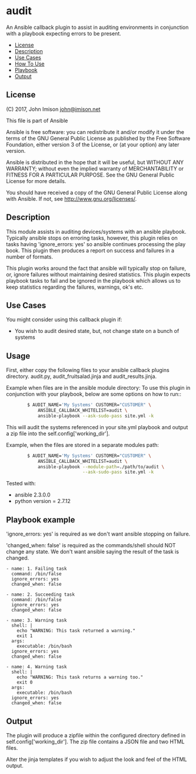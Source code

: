 # audit

An Ansible callback plugin to assist in auditing environments in conjunction
with a playbook expecting errors to be present.


- [License](#license)
- [Description](#description)
- [Use Cases](#use_case)
- [How To Use](#usage)
- [Playbook](#playbook_example)
- [Output](#output)

## License

(C) 2017, John Imison <john@imison.net>

This file is part of Ansible

Ansible is free software: you can redistribute it and/or modify
it under the terms of the GNU General Public License as published by
the Free Software Foundation, either version 3 of the License, or
(at your option) any later version.

Ansible is distributed in the hope that it will be useful,
but WITHOUT ANY WARRANTY; without even the implied warranty of
MERCHANTABILITY or FITNESS FOR A PARTICULAR PURPOSE.  See the
GNU General Public License for more details.

You should have received a copy of the GNU General Public License
along with Ansible.  If not, see <http://www.gnu.org/licenses/>.


## Description

This module assists in auditing devices/systems with an ansible playbook.
Typically ansible stops on erroring tasks, however, this plugin relies on
tasks having 'ignore_errors: yes' so ansible continues processing the play
book.  This plugin then produces a report on success and failures in a number
of formats.

This plugin works around the fact that ansible will typically stop on failure,
or, ignore failures without maintaining desired statistics.  This plugin
expects playbook tasks to fail and be ignored in the playbook which allows us
to keep statistics regarding the failures, warnings, ok's etc.

## Use Cases

You might consider using this callback plugin if:

* You wish to audit desired state, but, not change state on a bunch of systems 

## Usage

First, either copy the following files to your ansible callback plugins
directory.  audit.py, audit_fruitsalad.jinja and audit_results.jinja.

Example when files are in the ansible module directory:
    To use this plugin in conjunction with your playbook, below are some
    options on how to run::

```bash
        $ AUDIT_NAME='My Systems' CUSTOMER="CUSTOMER" \
            ANSIBLE_CALLBACK_WHITELIST=audit \
            ansible-playbook --ask-sudo-pass site.yml -k
```

This will audit the systems referenced in your site.yml playbook and output
a zip file into the self.config['working_dir'].

Example, when the files are stored in a separate modules path:

```bash
        $ AUDIT_NAME='My Systems' CUSTOMER="CUSTOMER" \
            ANSIBLE_CALLBACK_WHITELIST=audit \
            ansible-playbook --module-path=./path/to/audit \
                             --ask-sudo-pass site.yml -k
```

Tested with:
* ansible 2.3.0.0
* python version = 2.7.12 


## Playbook example

'ignore_errors: yes' is required as we don't want ansible stopping on failure.

'changed_when: false' is required as the commands/shell should NOT change any state.
We don't want ansible saying the result of the task is changed.

```
- name: 1. Failing task
  command: /bin/false
  ignore_errors: yes
  changed_when: false

- name: 2. Succeeding task
  command: /bin/false
  ignore_errors: yes
  changed_when: false

- name: 3. Warning task
  shell: |
    echo "WARNING: This task returned a warning."
    exit 1
  args:
    executable: /bin/bash
  ignore_errors: yes
  changed_when: false

- name: 4. Warning task
  shell: |
    echo "WARNING: This task returns a warning too."
    exit 0
  args:
    executable: /bin/bash
  ignore_errors: yes
  changed_when: false
```


## Output

The plugin will produce a zipfile within the configured directory defined in
self.config['working_dir'].  The zip file contains a JSON file and two HTML
files.  

Alter the jinja templates if you wish to adjust the look and feel of the HTML
output.

